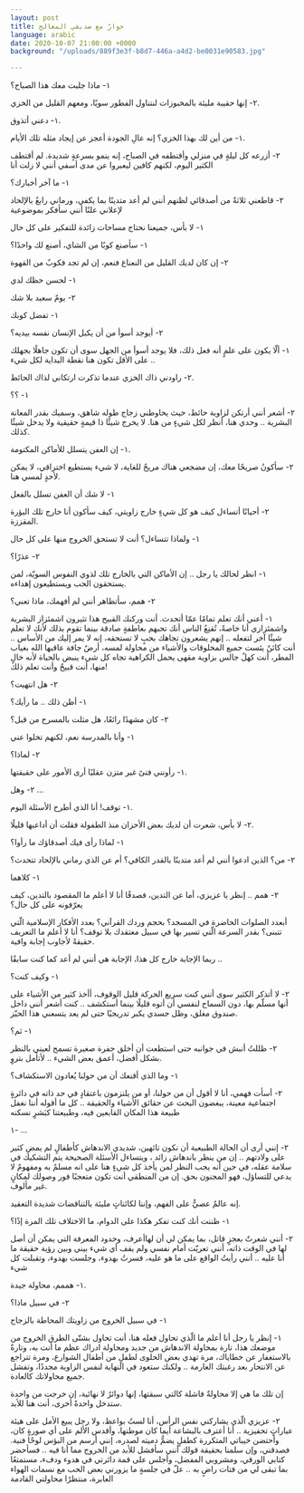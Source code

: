 ```yaml
---
layout: post
title: حوارٌ مع صديقي المعالج
language: arabic
date: 2020-10-07 21:00:00 +0000
background: "/uploads/889f3e3f-b8d7-446a-a4d2-be0031e90583.jpg"

---
```

١- ماذا جلبت معك هذا الصباح؟

٢-  إنها حقيبة مليئة بالمخبوزات لنتناول الفطور سويًا، ومعهم القليل من الخزي.

١- دعني أتذوق.

١- من أين لك بهذا الخزي؟ إنه عالِ الجودة أعجز عن إيجاد مثله تلك الأيام.

٢- أزرعه كل ليلةٍ في منزلي وأقتطفه في الصباح، إنه ينمو بسرعةٍ شديدة. لم أقتطف الكثير اليوم، لكنهم كافين ليعبروا عن مدى أسفي أنني لا زلت أنا

١- ما آخر أخبارك؟

٢- قاطعني ثلاثةٌ من أصدقائي لظنهم أنني لم أعد متدينًا بما يكفي، ورماني رابعٌ بالإلحاد لإعلاني علنًا أنني سأفكر بموضوعية

١- لا بأس، جميعنا نحتاج مساحات زائدة للتفكير على كل حال

١- سأصنع كوبًا من الشاي، أصنع لك واحدًا؟

٢- إن كان لديك القليل من النعناع فنعم، إن لم تجد فكوبٌ من القهوة

١- لحسن حظك لدي

٢- يومٌ سعيد بلا شك

١- تفضل كوبك

٢- أيوجد أسوأ من أن يكبل الإنسان نفسه بيديه؟

١- ألّا يكون على علمٍ أنه فعل ذلك، فلا يوجد أسوأ من الجهل سوى أن تكون جاهلًا بجهلك .. على الأقل تكون هنا نقطة البداية لكل شيء

٢- راودني ذاك الخزي عندما تذكرت ارتكاني لذاك الحائط.

١- ؟؟

٢- أشعر أنني أرتكن لزاوية حائط، حيث يحاوطني زجاج طوله شاهق، وسميك بقدر المعانة البشرية .. وحدي هنا، أنظر لكل شيءٍ من هنا. لا يخرج شيئًا ذا قيمةٍ حقيقية ولا يدخل شيئًا كذلك.

١- إن العفن يتسلل للأماكن المكتومة.

٢- سأكونُ صريحًا معك، إن مضجعي هناك مريحٌ للغاية، لا شيء يستطيع اختراقي، لا يمكن لأحدٍ لمسي هنا.

١- لا شك أن العفن تسلل بالفعل

٢-  أحيانًا أتساءل كيف هو كل شيءٍ خارج زاويتي، كيف سأكون أنا خارج تلك البؤرة المقززة.

١- ولماذا تتساءل؟ أنت لا تستحق الخروج منها على كل حال

٢- عذرًا؟

١-  انظر لحالك يا رجل .. إن الأماكن التي بالخارج تلك لذوي النفوس السويّة، لمن يستحقون الحب ويستطيعون إهداءه.

٢- همم، سأتظاهر أنني لم أفهمك، ماذا تعني؟

١- أعني أنك تعلم تمامًا عمّا أتحدث. أنت وركنك القبيح هذا تثيرون اشمئزاز البشرية واشمئزازي أنا خاصةً، تُقنِعُ الناس أنك تحبهم بعاطفةٍ صادقة بينما تقوم بذلك لأنك لا تعلم شيئًا آخر لتفعله .. إنهم يشعرون تجاهك بحبٍ لا تستحقه، إنه لا يمر إليك من الأساس .. أنت كائنٌ يئست جميع المخلوقات والأشياء من محاولة لمسه، أرضٌ جافة عاقبها الله بغياب المطر، أنت كهلٌ جالس بزاوية مقهى يحمل الكراهية تجاه كل شيء ينبض بالحياة لأنه خالٍ منها، أنت قبيحٌ وأنت تعلم ذلك!

٢- هل انتهيت؟

١- أظن ذلك .. ما رأيك؟

٢- كان مشهدًا رائعًا، هل مثلت بالمسرح من قبل؟

١- وأنا بالمدرسة نعم، لكنهم تخلوا عني

٢- لماذا؟

١- رأونني فتىً غير متزن عقليًا أرى الأمور على حقيقتها.

٢- وهل ...

١- توقف! أنا الذي أطرح الأسئلة اليوم.

٢- لا بأس، شعرت أن لديك بعض الأحزان منذ الطفولة فقلت أن أداعبها قليلًا.

١- لماذا رأى فيك أصدقاؤك ما رأوا؟

٢- من؟ الذين ادعوا أنني لم أعد متدينًا بالقدر الكافي؟ أم عن الذي رماني بالإلحاد تتحدث؟

١- كلاهما

٢- همم .. إنظر يا عزيزي، أما عن التدين، فصدقًا أنا لا أعلم ما المقصود بالتدين، كيف يعرّفونه على كل حال؟

أبعدد الصلوات الحاضرة في المسجد؟ بحجم وردك القرآني؟ بعدد الأفكار الإسلامية الّتي تتبنى؟ بقدر السرعة الّتي تسير بها في سبيل معتقدك بلا توقف؟ أنا لا أعلم ما التعريف حقيقةً لأجاوب إجابة وافية.

ربما الإجابة خارج كل هذا، الإجابة هي أنني لم أعد كما كنت سابقًا ..

١- وكيف كنت؟

٢- لا أتذكر الكثير سوى أنني كنت سريع الحركة قليل الوقوف، أأخذ كثير من الأشياء على أنها مسلّم بها، دون السماح لنفسي أن أتوه قليلًا بينما أستكشف .. كنت أشعر أنني داخل صندوق مغلق، وظل جسدي يكبر تدريجيًا حتى لم يعد يتسعني هذا الحيّز.

١- ثم؟

٢- ظللتُ أنبش في جوانبه حتى استطعت أن  أخلق  حفرة صغيرة تسمح لعيني بالنظر بشكل أفضل، أعمق بعض الشيء .. لأتأمل بتروٍ.

١- وما الذي أقنعك أن من حولنا يُعادون الاستكشاف؟

٢- أسأت فهمي، أنا لا أقول أن من حولنا، أو من يلتزمون باعتقادٍ في حد ذاته في دائرةٍ اجتماعية معينة، يبغضون البحث عن حقائق الأشياء والحقيقة .. كل ما أقوله أننا نغفل طبيعة هذا المكان القابعين فيه، وطبيعتنا كبَشرٍ نسكنه

١- ...

٢- إنني أرى أن الحالة الطبيعية أن نكون تائهين، شديدي الاندهاش كأطفالٍ لم يمضِ كثير على ولادتهم .. إن من ينظر باندهاش زائد ، ويتساءل الأسئلة الصحيحة يتم التشكيك في سلامة عقله، في حين أنه يجب النظر لمن يأخذ كل شيءٍ هنا على انه مسلمٌ به ومفهومٌ لا يدعي للتساؤل، فهو المجنون بحق. إن من المنطقي أنت تكون متعجبًا فور وصولك لمكانٍ غير مألوف.

إنه عالمٌ عصيٌّ على الفهم، وإننا لكائناتٍ مليئة بالتناقضات شديدة التعقيد.

١- ظننت أنك كنت تفكر هكذا على الدوام، ما الاختلاف تلك المرة إذًا؟

٢- أنني شعرتٌ بعجزٍ قاتل، بما يمكن لي أن  لهاأعرف، وحدود المعرفة التي يمكن أن أصل لها في الوقت ذاته، أنني تعريّت أمام نفسي ولم يقف أي شيء بيني وبين رؤية حقيقة ما أنا عليه .. أنني رأيتُ الواقع على ما هو عليه، فسرتُ بهدوء، وجلست بهدوء، وتقبلت كل شيء

١- هممم، محاولة جيدة.

٢- في سبيل ماذا؟

١- في سبيل الخروج من زاويتك المحاطة بالزجاج

١- إنظر يا رجل أنا أعلم ما الّذي تحاول فعله هنا، أنت تحاول بشتّى الطرق الخروج من موضعك هذا، تارة بمحاولة الاندهاش من جديد ومحاولة ادراك عظم ما أنت به، وتارةٌ بالاستغفار عن خطاياك، مرة تهدي بعض الحلوى لطفلٍ من أطفال الشوارع، ومرة تتراجع عن الانتحار بعد رغبتك العارمة .. ولكنك ستعود في النهاية لنفس الزاوية مجددًا، وتفشل جميع محاولاتك كالعادة.

إن تلك ما هي إلا  محاولةٌ فاشلة كالتي سبقتها، إنها دوائرٌ لا نهائية، إن خرجت من واحدة ستدخل واحدةً أخرى، أنت هنا للأبد.

٢- عزيزي الّذي يشاركني نفس الرأس، أنا لستُ بواعظ، ولا رجل يبيع الأمل على هيئة عباراتٍ تحفيزية .. أنا أعترف بالبشاعة أيما كان موطنها، وأقدس الألم على أي صورةٍ كان، وأحتضن خيباتي المتكررة كطفلٍ يضمُّ دميته لصدره، إنني أرسم من البؤس لوحًا فنية. فصدقني، وإن سلمنا بحقيقة قولك أنني سأفشل للأبد من الخروج مما أنا فيه .. فسأحضر كتابي الورقي، ومشروبي المفضل،  وأجلس على قمة دائرتي في هدوء ودفء، مستمتعًا بما تبقى لي من فتات راضٍ به .. علّ في جلسةٍ ما يزورني بعض الحب مع نسمات الهواء العابرة، منتظرًا محاولتي القادمة